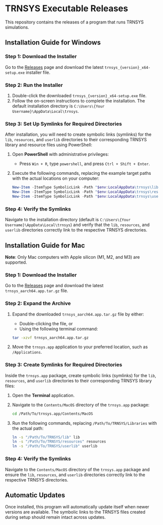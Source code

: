 # TRNSYS Executable Releases

This repository contains the releases of a program that runs TRNSYS simulations.

## Installation Guide for Windows

### Step 1: Download the Installer

Go to the [Releases](https://github.com/isentropic-dev/trnsys-exe-releases/releases) page and download the latest `trnsys_{version}_x64-setup.exe` installer file.

### Step 2: Run the Installer

1. Double-click the downloaded `trnsys_{version}_x64-setup.exe` file.
2. Follow the on-screen instructions to complete the installation. The default installation directory is `C:\Users\{Your Username}\AppData\Local\trnsys`.

### Step 3: Set Up Symlinks for Required Directories

After installation, you will need to create symbolic links (symlinks) for the `lib`, `resources`, and `userlib` directories to their corresponding TRNSYS library and resource files using PowerShell:

1. Open **PowerShell** with administrative privileges:
   - Press `Win + R`, type `powershell`, and press `Ctrl + Shift + Enter`.
2. Execute the following commands, replacing the example target paths with the actual locations on your computer:

   ```powershell
   New-Item -ItemType SymbolicLink -Path "$env:LocalAppData\trnsys\lib" -Target "$env:UserProfile\source\repos\isentropic-dev\trnsys-core\build\x64\Debug\dist"
   New-Item -ItemType SymbolicLink -Path "$env:LocalAppData\trnsys\resources" -Target "$env:UserProfile\source\repos\isentropic-dev\trnsys-core\Resources"
   New-Item -ItemType SymbolicLink -Path "$env:LocalAppData\trnsys\userlib" -Target "C:\Path\To\User\Type\Libraries"
   ```

### Step 4: Verify the Symlinks

Navigate to the installation directory (default is `C:\Users\{Your Username}\AppData\Local\trnsys`) and verify that the `lib`, `resources`, and `userlib` directories correctly link to the respective TRNSYS directories.

## Installation Guide for Mac

**Note**: Only Mac computers with Apple silicon (M1, M2, and M3) are supported.

### Step 1: Download the Installer

Go to the [Releases](https://github.com/isentropic-dev/trnsys-exe-releases/releases) page and download the latest `trnsys_aarch64.app.tar.gz` file.

### Step 2: Expand the Archive

1. Expand the downloaded `trnsys_aarch64.app.tar.gz` file by either:
   - Double-clicking the file, or
   - Using the following terminal command:

   ```sh
   tar -xzvf trnsys_aarch64.app.tar.gz
   ```

2. Move the `trnsys.app` application to your preferred location, such as `/Applications`.

### Step 3: Create Symlinks for Required Directories

Inside the `trnsys.app` package, create symbolic links (symlinks) for the `lib`, `resources`, and `userlib` directories to their corresponding TRNSYS library files:

1. Open the **Terminal** application.
2. Navigate to the `Contents/MacOS` directory of the `trnsys.app` package:

   ```sh
   cd /Path/To/trnsys.app/Contents/MacOS
   ```

3. Run the following commands, replacing `/Path/To/TRNSYS/Libraries` with the actual path:

   ```sh
   ln -s "/Path/To/TRNSYS/lib" lib
   ln -s "/Path/To/TRNSYS/resources" resources
   ln -s "/Path/To/TRNSYS/userlib" userlib
   ```

### Step 4: Verify the Symlinks

Navigate to the `Contents/MacOS` directory of the `trnsys.app` package and ensure the `lib`, `resources`, and `userlib` directories correctly link to the respective TRNSYS directories.

## Automatic Updates

Once installed, this program will automatically update itself when newer versions are available. The symbolic links to the TRNSYS files created during setup should remain intact across updates.
